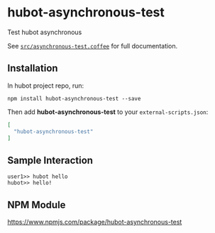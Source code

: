 # hubot-asynchronous-test

Test hubot asynchronous

See [`src/asynchronous-test.coffee`](src/asynchronous-test.coffee) for full documentation.

## Installation

In hubot project repo, run:

`npm install hubot-asynchronous-test --save`

Then add **hubot-asynchronous-test** to your `external-scripts.json`:

```json
[
  "hubot-asynchronous-test"
]
```

## Sample Interaction

```
user1>> hubot hello
hubot>> hello!
```

## NPM Module

https://www.npmjs.com/package/hubot-asynchronous-test
